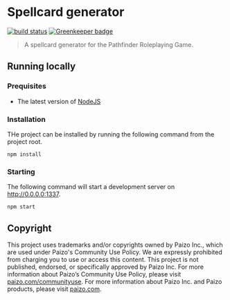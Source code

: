 # Spellcard generator

[![build status][travis-image]][travis-url]
[![Greenkeeper badge][greenkeeper-image]][greenkeeper-url]

> A spellcard generator for the Pathfinder Roleplaying Game.

## Running locally

### Prequisites

- The latest version of [NodeJS]

### Installation

THe project can be installed by running the following command from the project root.

```
npm install
```

### Starting

The following command will start a development server on http://0.0.0.0:1337.

```
npm start
```

## Copyright

This project uses trademarks and/or copyrights owned by Paizo Inc., which are used under Paizo's Community Use Policy. We are expressly prohibited from charging you to use or access this content. This project is not published, endorsed, or specifically approved by Paizo Inc. For more information about Paizo’s Community Use Policy, please visit [paizo.com/communityuse]. For more information about Paizo Inc. and Paizo products, please visit [paizo.com].

[paizo.com]: https://paizo.com
[paizo.com/communityuse]: https://paizo.com/communityuse
[nodejs]: https://nodejs.org
[greenkeeper-image]: https://badges.greenkeeper.io/remcohaszing/spellcard-creator.svg
[greenkeeper-url]: https://greenkeeper.io
[travis-image]: https://img.shields.io/travis/remcohaszing/spellcard-creator.svg
[travis-url]: https://travis-ci.org/remcohaszing/spellcard-creator
